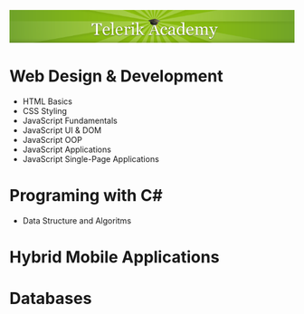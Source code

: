<p align="center"><a href="http://academy.telerik.com/">
<img src="https://raw.githubusercontent.com/velialarm/TelerikAcademy/master/telerik-academy.png" /></a></p>


# Web Design & Development

- HTML Basics
- CSS Styling
- JavaScript Fundamentals
- JavaScript UI & DOM 
- JavaScript OOP
- JavaScript Applications
- JavaScript Single-Page Applications

# Programing with C#
- Data Structure and Algoritms

# Hybrid Mobile Applications

# Databases

